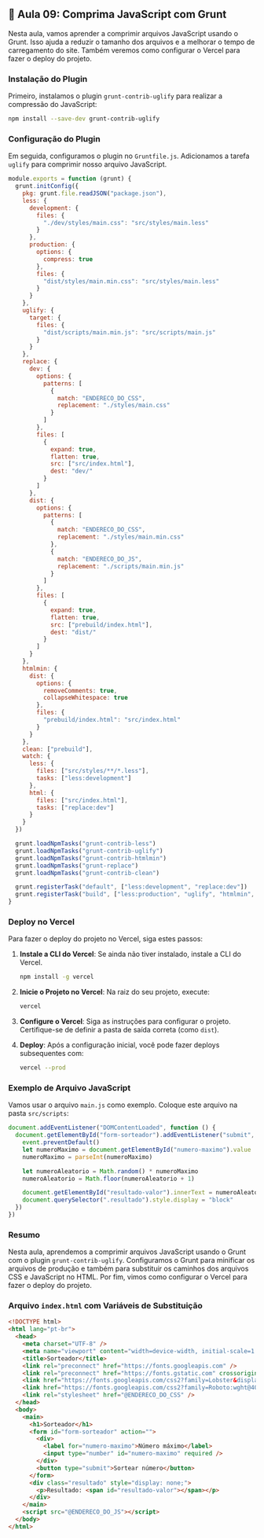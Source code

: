 ## 📝 Aula 09: Comprima JavaScript com Grunt

Nesta aula, vamos aprender a comprimir arquivos JavaScript usando o Grunt. Isso ajuda a reduzir o tamanho dos arquivos e a melhorar o tempo de carregamento do site. Também veremos como configurar o Vercel para fazer o deploy do projeto.

### Instalação do Plugin

Primeiro, instalamos o plugin `grunt-contrib-uglify` para realizar a compressão do JavaScript:

```bash
npm install --save-dev grunt-contrib-uglify
```

### Configuração do Plugin

Em seguida, configuramos o plugin no `Gruntfile.js`. Adicionamos a tarefa `uglify` para comprimir nosso arquivo JavaScript.

```javascript
module.exports = function (grunt) {
  grunt.initConfig({
    pkg: grunt.file.readJSON("package.json"),
    less: {
      development: {
        files: {
          "./dev/styles/main.css": "src/styles/main.less"
        }
      },
      production: {
        options: {
          compress: true
        },
        files: {
          "dist/styles/main.min.css": "src/styles/main.less"
        }
      }
    },
    uglify: {
      target: {
        files: {
          "dist/scripts/main.min.js": "src/scripts/main.js"
        }
      }
    },
    replace: {
      dev: {
        options: {
          patterns: [
            {
              match: "ENDERECO_DO_CSS",
              replacement: "./styles/main.css"
            }
          ]
        },
        files: [
          {
            expand: true,
            flatten: true,
            src: ["src/index.html"],
            dest: "dev/"
          }
        ]
      },
      dist: {
        options: {
          patterns: [
            {
              match: "ENDERECO_DO_CSS",
              replacement: "./styles/main.min.css"
            },
            {
              match: "ENDERECO_DO_JS",
              replacement: "./scripts/main.min.js"
            }
          ]
        },
        files: [
          {
            expand: true,
            flatten: true,
            src: ["prebuild/index.html"],
            dest: "dist/"
          }
        ]
      }
    },
    htmlmin: {
      dist: {
        options: {
          removeComments: true,
          collapseWhitespace: true
        },
        files: {
          "prebuild/index.html": "src/index.html"
        }
      }
    },
    clean: ["prebuild"],
    watch: {
      less: {
        files: ["src/styles/**/*.less"],
        tasks: ["less:development"]
      },
      html: {
        files: ["src/index.html"],
        tasks: ["replace:dev"]
      }
    }
  })

  grunt.loadNpmTasks("grunt-contrib-less")
  grunt.loadNpmTasks("grunt-contrib-uglify")
  grunt.loadNpmTasks("grunt-contrib-htmlmin")
  grunt.loadNpmTasks("grunt-replace")
  grunt.loadNpmTasks("grunt-contrib-clean")

  grunt.registerTask("default", ["less:development", "replace:dev"])
  grunt.registerTask("build", ["less:production", "uglify", "htmlmin", "replace:dist", "clean"])
}
```

### Deploy no Vercel

Para fazer o deploy do projeto no Vercel, siga estes passos:

1. **Instale a CLI do Vercel**: Se ainda não tiver instalado, instale a CLI do Vercel.

   ```bash
   npm install -g vercel
   ```

2. **Inicie o Projeto no Vercel**: Na raiz do seu projeto, execute:

   ```bash
   vercel
   ```

3. **Configure o Vercel**: Siga as instruções para configurar o projeto. Certifique-se de definir a pasta de saída correta (como `dist`).

4. **Deploy**: Após a configuração inicial, você pode fazer deploys subsequentes com:
   ```bash
   vercel --prod
   ```

### Exemplo de Arquivo JavaScript

Vamos usar o arquivo `main.js` como exemplo. Coloque este arquivo na pasta `src/scripts`:

```javascript
document.addEventListener("DOMContentLoaded", function () {
  document.getElementById("form-sorteador").addEventListener("submit", function (event) {
    event.preventDefault()
    let numeroMaximo = document.getElementById("numero-maximo").value
    numeroMaximo = parseInt(numeroMaximo)

    let numeroAleatorio = Math.random() * numeroMaximo
    numeroAleatorio = Math.floor(numeroAleatorio + 1)

    document.getElementById("resultado-valor").innerText = numeroAleatorio
    document.querySelector(".resultado").style.display = "block"
  })
})
```

### Resumo

Nesta aula, aprendemos a comprimir arquivos JavaScript usando o Grunt com o plugin `grunt-contrib-uglify`. Configuramos o Grunt para minificar os arquivos de produção e também para substituir os caminhos dos arquivos CSS e JavaScript no HTML. Por fim, vimos como configurar o Vercel para fazer o deploy do projeto.

### Arquivo `index.html` com Variáveis de Substituição

```html
<!DOCTYPE html>
<html lang="pt-br">
  <head>
    <meta charset="UTF-8" />
    <meta name="viewport" content="width=device-width, initial-scale=1.0" />
    <title>Sorteador</title>
    <link rel="preconnect" href="https://fonts.googleapis.com" />
    <link rel="preconnect" href="https://fonts.gstatic.com" crossorigin />
    <link href="https://fonts.googleapis.com/css2?family=Lobster&display=swap" rel="stylesheet" />
    <link href="https://fonts.googleapis.com/css2?family=Roboto:wght@400;700&display=swap" rel="stylesheet" />
    <link rel="stylesheet" href="@ENDERECO_DO_CSS" />
  </head>
  <body>
    <main>
      <h1>Sorteador</h1>
      <form id="form-sorteador" action="">
        <div>
          <label for="numero-maximo">Número máximo</label>
          <input type="number" id="numero-maximo" required />
        </div>
        <button type="submit">Sortear número</button>
      </form>
      <div class="resultado" style="display: none;">
        <p>Resultado: <span id="resultado-valor"></span></p>
      </div>
    </main>
    <script src="@ENDERECO_DO_JS"></script>
  </body>
</html>
```
